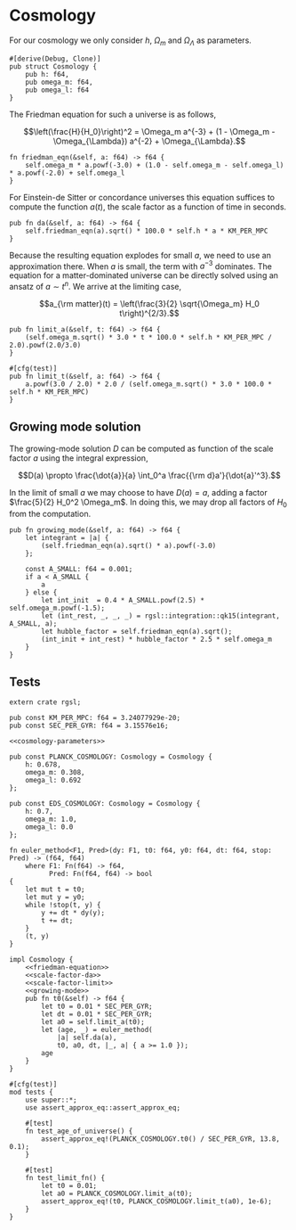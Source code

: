 # Cosmology
For our cosmology we only consider $h$, $\Omega_m$ and $\Omega_{\Lambda}$ as parameters.

``` {.rust #cosmology-parameters}
#[derive(Debug, Clone)]
pub struct Cosmology {
    pub h: f64,
    pub omega_m: f64,
    pub omega_l: f64
}
```

The Friedman equation for such a universe is as follows,

$$\left(\frac{H}{H_0}\right)^2 = \Omega_m a^{-3} + (1 - \Omega_m - \Omega_{\Lambda}) a^{-2} + \Omega_{\Lambda}.$$

``` {.rust #friedman-equation}
fn friedman_eqn(&self, a: f64) -> f64 {
    self.omega_m * a.powf(-3.0) + (1.0 - self.omega_m - self.omega_l) * a.powf(-2.0) + self.omega_l
}
```

For Einstein-de Sitter or concordance universes this equation suffices to compute the function $a(t)$, the scale factor as a function of time in seconds.

``` {.rust #scale-factor-da}
pub fn da(&self, a: f64) -> f64 {
    self.friedman_eqn(a).sqrt() * 100.0 * self.h * a * KM_PER_MPC
}
```

Because the resulting equation explodes for small $a$, we need to use an approximation there. When $a$ is small, the term with $a^{-3}$ dominates. The equation for a matter-dominated universe can be directly solved using an ansatz of $a \sim t^n$. We arrive at the limiting case,

$$a_{\rm matter}(t) = \left(\frac{3}{2} \sqrt{\Omega_m} H_0 t\right)^{2/3}.$$

``` {.rust #scale-factor-limit}
pub fn limit_a(&self, t: f64) -> f64 {
    (self.omega_m.sqrt() * 3.0 * t * 100.0 * self.h * KM_PER_MPC / 2.0).powf(2.0/3.0)
}

#[cfg(test)]
pub fn limit_t(&self, a: f64) -> f64 {
    a.powf(3.0 / 2.0) * 2.0 / (self.omega_m.sqrt() * 3.0 * 100.0 * self.h * KM_PER_MPC)
}
```

## Growing mode solution
The growing-mode solution $D$ can be computed as function of the scale factor $a$ using the integral expression,

$$D(a) \propto \frac{\dot{a}}{a} \int_0^a \frac{{\rm d}a'}{\dot{a}'^3}.$$

In the limit of small $a$ we may choose to have $D(a) = a$, adding a factor $\frac{5}{2} H_0^2 \Omega_m$. In doing this, we may drop all factors of $H_0$ from the computation.

``` {.rust #growing-mode}
pub fn growing_mode(&self, a: f64) -> f64 {
    let integrant = |a| {
        (self.friedman_eqn(a).sqrt() * a).powf(-3.0)
    };

    const A_SMALL: f64 = 0.001;
    if a < A_SMALL {
        a
    } else {
        let int_init  = 0.4 * A_SMALL.powf(2.5) * self.omega_m.powf(-1.5);
        let (int_rest, _, _, _) = rgsl::integration::qk15(integrant, A_SMALL, a);
        let hubble_factor = self.friedman_eqn(a).sqrt();
        (int_init + int_rest) * hubble_factor * 2.5 * self.omega_m
    }
}
```

## Tests

``` {.rust file=src/cosmology.rs}
extern crate rgsl;

pub const KM_PER_MPC: f64 = 3.24077929e-20;
pub const SEC_PER_GYR: f64 = 3.15576e16;

<<cosmology-parameters>>

pub const PLANCK_COSMOLOGY: Cosmology = Cosmology {
    h: 0.678,
    omega_m: 0.308,
    omega_l: 0.692
};

pub const EDS_COSMOLOGY: Cosmology = Cosmology {
    h: 0.7,
    omega_m: 1.0,
    omega_l: 0.0
};

fn euler_method<F1, Pred>(dy: F1, t0: f64, y0: f64, dt: f64, stop: Pred) -> (f64, f64)
    where F1: Fn(f64) -> f64,
          Pred: Fn(f64, f64) -> bool
{
    let mut t = t0;
    let mut y = y0;
    while !stop(t, y) {
        y += dt * dy(y);
        t += dt;
    }
    (t, y)
}

impl Cosmology {
    <<friedman-equation>>
    <<scale-factor-da>>
    <<scale-factor-limit>>
    <<growing-mode>>
    pub fn t0(&self) -> f64 {
        let t0 = 0.01 * SEC_PER_GYR;
        let dt = 0.01 * SEC_PER_GYR;
        let a0 = self.limit_a(t0);
        let (age, _) = euler_method(
            |a| self.da(a),
            t0, a0, dt, |_, a| { a >= 1.0 });
        age
    }
}

#[cfg(test)]
mod tests {
    use super::*;
    use assert_approx_eq::assert_approx_eq;

    #[test]
    fn test_age_of_universe() {
        assert_approx_eq!(PLANCK_COSMOLOGY.t0() / SEC_PER_GYR, 13.8, 0.1);
    }

    #[test]
    fn test_limit_fn() {
        let t0 = 0.01;
        let a0 = PLANCK_COSMOLOGY.limit_a(t0);
        assert_approx_eq!(t0, PLANCK_COSMOLOGY.limit_t(a0), 1e-6);
    }
}
```
